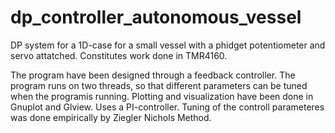# dp_controller_autonomous_vessel
DP system for a 1D-case for a small vessel with a phidget potentiometer and servo attatched. Constitutes work done in TMR4160.

The program have been designed through a feedback controller. The program runs on two threads, so that different parameters can be tuned when the programis running.  Plotting and visualization have been done in Gnuplot and Glview. Uses a PI-controller. Tuning of the controll parameteres was done empirically by Ziegler Nichols Method.
